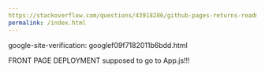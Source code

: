 ```yaml
---
https://stackoverflow.com/questions/43918286/github-pages-returns-readme-file-instead-of-index-html-cant-host-my-react-proj
permalink: /index.html
---
```



google-site-verification: googlef09f7182011b6bdd.html



FRONT PAGE DEPLOYMENT supposed to go to App.js!!!
